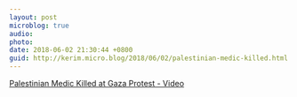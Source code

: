 ```yaml
---
layout: post
microblog: true
audio: 
photo: 
date: 2018-06-02 21:30:44 +0800
guid: http://kerim.micro.blog/2018/06/02/palestinian-medic-killed.html
---
```

[Palestinian Medic Killed at Gaza Protest - Video](https://www.nytimes.com/video/world/middleeast/100000005932394/palestinian-medic-killed-at-gaza-protest.html)
